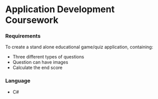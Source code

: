 # Application Development Coursework

### Requirements
To create a stand alone educational game/quiz application, containing: 
* Three different types of questions
* Question can have images 
* Calculate the end score

### Language
* C#
